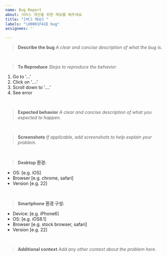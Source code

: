 ```yaml
---
name: Bug Report
about: 서비스 개선을 위한 제보를 해주세요
title: "[버그 제보] "
labels: "\U0001F41E bug"
assignees: ''

---
```


> **Describe the bug**
_A clear and concise description of what the bug is._

<br>

>  **To Reproduce**
_Steps to reproduce the behavior_

1. Go to '...'
2. Click on '....'
3. Scroll down to '....'
4. See error

<br>

> **Expected behavior**
_A clear and concise description of what you expected to happen._

<br>

> **Screenshots**
_If applicable, add screenshots to help explain your problem._

<br>

> **Desktop 환경:**

 - OS: [e.g. iOS]
 - Browser [e.g. chrome, safari]
 - Version [e.g. 22]

<br>

> **Smartphone 환경 구성:**

 - Device: [e.g. iPhone6]
 - OS: [e.g. iOS8.1]
 - Browser [e.g. stock browser, safari]
 - Version [e.g. 22]

<br>

> **Additional context**
_Add any other context about the problem here._
